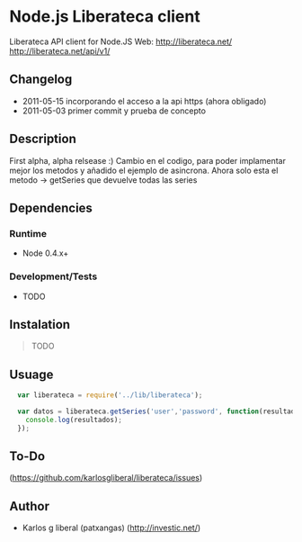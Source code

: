 Node.js Liberateca client
=========================
Liberateca API client for Node.JS
Web: http://liberateca.net/
http://liberateca.net/api/v1/

Changelog
---------
* 2011-05-15 incorporando el acceso a la api https (ahora obligado)
* 2011-05-03 primer commit y prueba de concepto

Description
-----------
First alpha, alpha relsease :)
Cambio en el codigo, para poder implamentar mejor los metodos y añadido el ejemplo de asincrona. 
Ahora solo esta el metodo -> getSeries que devuelve todas las series

Dependencies
------------

### Runtime
* Node 0.4.x+

### Development/Tests
* TODO 

Instalation
-----------
> TODO


Usuage
------
``` js
  var liberateca = require('../lib/liberateca');

  var datos = liberateca.getSeries('user','password', function(resultados){
    console.log(resultados);
  });
```

To-Do
-----
 (<https://github.com/karlosgliberal/liberateca/issues>)

Author
------

* Karlos g liberal (patxangas) (<http://investic.net/>)

